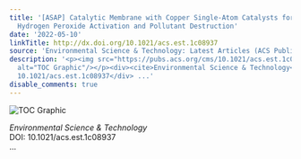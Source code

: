 ```yaml
---
title: '[ASAP] Catalytic Membrane with Copper Single-Atom Catalysts for Effective
  Hydrogen Peroxide Activation and Pollutant Destruction'
date: '2022-05-10'
linkTitle: http://dx.doi.org/10.1021/acs.est.1c08937
source: 'Environmental Science & Technology: Latest Articles (ACS Publications)'
description: '<p><img src="https://pubs.acs.org/cms/10.1021/acs.est.1c08937/asset/images/medium/es1c08937_0007.gif"
  alt="TOC Graphic"/></p><div><cite>Environmental Science & Technology</cite></div><div>DOI:
  10.1021/acs.est.1c08937</div> ...'
disable_comments: true
---
```

<p><img src="https://pubs.acs.org/cms/10.1021/acs.est.1c08937/asset/images/medium/es1c08937_0007.gif" alt="TOC Graphic"/></p><div><cite>Environmental Science & Technology</cite></div><div>DOI: 10.1021/acs.est.1c08937</div> ...
